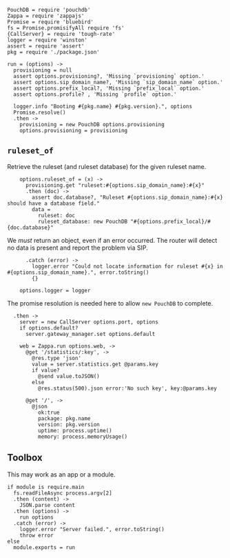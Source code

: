     PouchDB = require 'pouchdb'
    Zappa = require 'zappajs'
    Promise = require 'bluebird'
    fs = Promise.promisifyAll require 'fs'
    {CallServer} = require 'tough-rate'
    logger = require 'winston'
    assert = require 'assert'
    pkg = require './package.json'

    run = (options) ->
      provisioning = null
      assert options.provisioning?, 'Missing `provisioning` option.'
      assert options.sip_domain_name?, 'Missing `sip_domain_name` option.'
      assert options.prefix_local?, 'Missing `prefix_local` option.'
      assert options.profile? , 'Missing `profile` option.'

      logger.info "Booting #{pkg.name} #{pkg.version}.", options
      Promise.resolve()
      .then ->
        provisioning = new PouchDB options.provisioning
        options.provisioning = provisioning

`ruleset_of`
------------

Retrieve the ruleset (and ruleset database) for the given ruleset name.

        options.ruleset_of = (x) ->
          provisioning.get "ruleset:#{options.sip_domain_name}:#{x}"
          .then (doc) ->
            assert doc.database?, "Ruleset #{options.sip_domain_name}:#{x} should have a database field."
            data =
              ruleset: doc
              ruleset_database: new PouchDB "#{options.prefix_local}/#{doc.database}"

We _must_ return an object, even if an error occurred. The router will detect no data is present and report the problem via SIP.

          .catch (error) ->
            logger.error "Could not locate information for ruleset #{x} in #{options.sip_domain_name}.", error.toString()
            {}

        options.logger = logger

The promise resolution is needed here to allow `new PouchDB` to complete.

      .then ->
        server = new CallServer options.port, options
        if options.default?
          server.gateway_manager.set options.default

        web = Zappa.run options.web, ->
          @get '/statistics/:key', ->
            @res.type 'json'
            value = server.statistics.get @params.key
            if value?
              @send value.toJSON()
            else
              @res.status(500).json error:'No such key', key:@params.key

          @get '/', ->
            @json
              ok:true
              package: pkg.name
              version: pkg.version
              uptime: process.uptime()
              memory: process.memoryUsage()

Toolbox
-------

This may work as an app or a module.

    if module is require.main
      fs.readFileAsync process.argv[2]
      .then (content) ->
        JSON.parse content
      .then (options) ->
        run options
      .catch (error) ->
        logger.error "Server failed.", error.toString()
        throw error
    else
      module.exports = run

